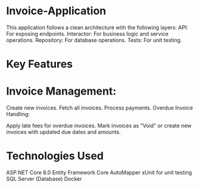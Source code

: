 # Invoice-Application
This application follows a clean architecture with the following layers:
API: For exposing endpoints.
Interactor: For business logic and service operations.
Repository: For database operations.
Tests: For unit testing.

# Key Features
 # Invoice Management:
  Create new invoices. 
  Fetch all invoices. 
  Process payments.
  Overdue Invoice Handling:
  
  Apply late fees for overdue invoices.
  Mark invoices as "Void" or create new invoices with updated due dates and amounts.

# Technologies Used
ASP.NET Core 8.0
Entity Framework Core
AutoMapper
xUnit for unit testing
SQL Server (Database)
Docker
